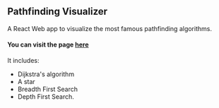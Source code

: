 ## Pathfinding Visualizer

A React Web app to visualize the most famous pathfinding algorithms.<br />
#### You can visit the page [here](https://magicteo.github.io/pathfinding-visualizer/)
It includes:
* Dijkstra's algorithm
* A star
* Breadth First Search
* Depth First Search.

